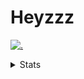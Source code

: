 # Heyzzz  

[![.](https://skillicons.dev/icons?i=js,java)](https://skillicons.dev)  

<details>
<summary>Stats</summary
<!--START_SECTION:waka-->

```txt
Other         2 hrs 52 mins   █████████████░░░░░░░░░░░░   51.65 %
CSS           1 hr 7 mins     █████░░░░░░░░░░░░░░░░░░░░   20.26 %
TypeScript    56 mins         ████▒░░░░░░░░░░░░░░░░░░░░   16.92 %
INI           25 mins         ██░░░░░░░░░░░░░░░░░░░░░░░   07.53 %
SSH Config    9 mins          ▓░░░░░░░░░░░░░░░░░░░░░░░░   02.77 %
```

<!--END_SECTION:waka-->
</details>
